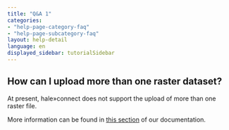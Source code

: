 ```yaml
---
title: "Q&A 1"
categories:
- "help-page-category-faq"
- "help-page-subcategory-faq"
layout: help-detail
language: en
displayed_sidebar: tutorialSidebar
---
```


<h2>How can I upload more than one raster dataset?</h2>

At present, hale»connect does not support the upload of more than one raster file. 

More information can be found in <a href="../../create-manage-datasets/create-dataset/2015-01-09-dataset-multiSource">this section</a> of our documentation.

